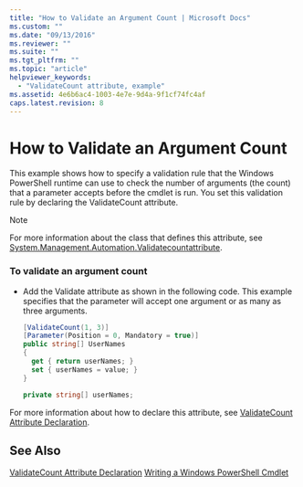 ```yaml
---
title: "How to Validate an Argument Count | Microsoft Docs"
ms.custom: ""
ms.date: "09/13/2016"
ms.reviewer: ""
ms.suite: ""
ms.tgt_pltfrm: ""
ms.topic: "article"
helpviewer_keywords:
  - "ValidateCount attribute, example"
ms.assetid: 4e6b6ac4-1003-4e7e-9d4a-9f1cf74fc4af
caps.latest.revision: 8
---
```

# How to Validate an Argument Count
This example shows how to specify a validation rule that the Windows PowerShell runtime can use to check the number of arguments (the count) that a parameter accepts before the cmdlet is run. You set this validation rule by declaring the ValidateCount attribute.

> [!NOTE]
>  For more information about the class that defines this attribute, see [System.Management.Automation.Validatecountattribute](/dotnet/api/System.Management.Automation.ValidateCountAttribute).

### To validate an argument count

-   Add the Validate attribute as shown in the following code. This example specifies that the parameter will accept one argument or as many as three arguments.

    ```csharp
    [ValidateCount(1, 3)]
    [Parameter(Position = 0, Mandatory = true)]
    public string[] UserNames
    {
      get { return userNames; }
      set { userNames = value; }
    }

    private string[] userNames;
    ```

 For more information about how to declare this attribute, see [ValidateCount Attribute Declaration](./validatecount-attribute-declaration.md).

## See Also
 [ValidateCount Attribute Declaration](./validatecount-attribute-declaration.md)
 [Writing a Windows PowerShell Cmdlet](./writing-a-windows-powershell-cmdlet.md)

